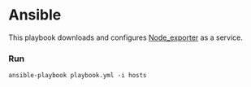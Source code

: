 # Ansible 

This playbook downloads and configures [Node_exporter](https://github.com/prometheus/node_exporter) as a service.

### Run
```
ansible-playbook playbook.yml -i hosts
```


